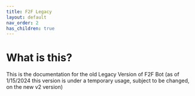 ```yaml
---
title: F2F Legacy
layout: default
nav_order: 2
has_children: true
---
```

# What is this?
This is the documentation for the old Legacy Version of F2F Bot (as of 1/15/2024 this version is under a temporary usage, subject to be changed, on the new v2 version)
